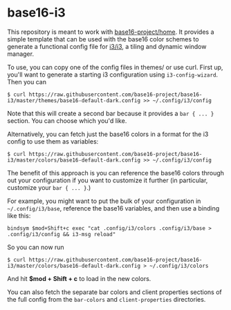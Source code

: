 # base16-i3

This repository is meant to work with
[base16-project/home](https://github.com/base16-project/home).
It provides a simple template that can be used with the base16 color schemes to
generate a functional config file for
[i3/i3](https://github.com/i3/i3),
a tiling and dynamic window manager.

To use, you can copy one of the config files in themes/ or use curl. First up, you'll want to generate a starting i3 configuration using `i3-config-wizard`. Then you can

```
$ curl https://raw.githubusercontent.com/base16-project/base16-i3/master/themes/base16-default-dark.config >> ~/.config/i3/config
```

Note that this will create a second bar because it provides a `bar { ... }` section. You can choose which you'd like.

Alternatively, you can fetch just the base16 colors in a format for the i3 config to use them as variables:

```
$ curl https://raw.githubusercontent.com/base16-project/base16-i3/master/colors/base16-default-dark.config >> ~/.config/i3/config
```

The benefit of this approach is you can reference the base16 colors through out
your configuration if you want to customize it further (in particular,
customize your `bar { ... }`.)

For example, you might want to put the bulk of your configuration in `~/.config/i3/base`, reference the base16 variables, and then use a binding like this:

```
bindsym $mod+Shift+c exec "cat .config/i3/colors .config/i3/base > .config/i3/config && i3-msg reload"
```

So you can now run

```
$ curl https://raw.githubusercontent.com/base16-project/base16-i3/master/colors/base16-default-dark.config > ~/.config/i3/colors
```

And hit **$mod + Shift + c** to load in the new colors.

You can also fetch the separate bar colors and client properties sections of
the full config from the `bar-colors` and `client-properties` directories.
